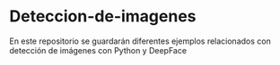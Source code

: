 # Deteccion-de-imagenes
En este repositorio se guardarán  diferentes ejemplos relacionados con detección de imágenes con Python y DeepFace 
